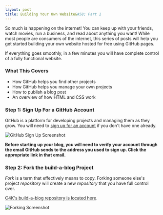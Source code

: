 ```yaml
---
layout: post
title: Building Your Own Website&#58; Part 1
---
```


So much is happening on the internet! You can keep up with your friends, watch movies, run a business, and read about anything you want! While most people are consumers of the internet, this series of posts will help you get started building your own website hosted for free using GitHub pages.

If everything goes smoothly, in a few minutes you will have complete control of a fully functional website.

### What This Covers

* How GitHub helps you find other projects
* How GitHub helps you manage your own projects
* How to publish a blog post
* An overview of how HTML and CSS work

### Step 1: Sign Up For a GitHub Account

GitHub is a platform for developing projects and managing them as they grow. You will need to [sign up for an account](https://github.com/join) if you don't have one already.

![GitHub Sign Up Screenshot]({{site.baseurl}}/images/2018-06-04-github-signin.png "GitHub Sign Up Screenshot")

**Before starting up your blog, you will need to verify your account through the email GitHub sends to the address you used to sign up. Click the appropriate link in that email.**

### Step 2: Fork the build-a-blog Project

*Fork* is a term that effectively means to copy. Forking someone else's project *repository* will create a new *repository* that you have full control over.

[C4K's build-a-blog repository is located here](https://github.com/Computers4Kids/build-a-blog).

![Forking Screenshot]({{site.baseurl}}/images/2018-06-15-fork-screenshot.png "GitHub Fork Screenshot")
